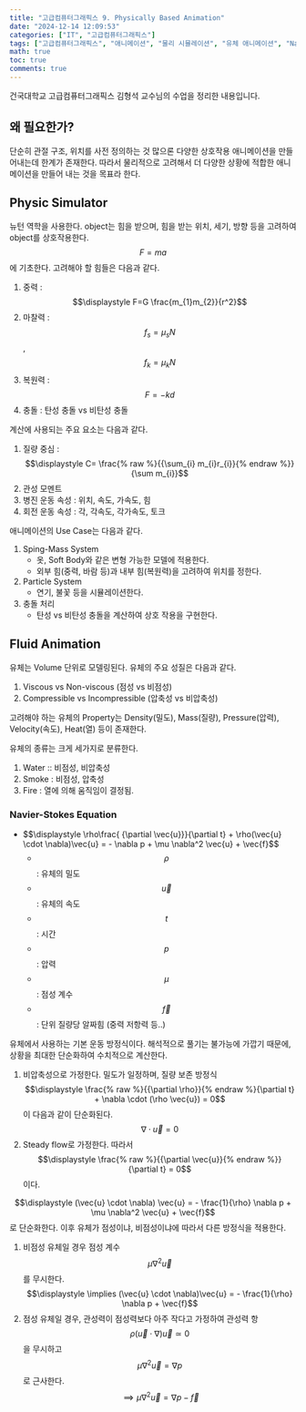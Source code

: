 ```yaml
---
title: "고급컴퓨터그래픽스 9. Physically Based Animation"
date: "2024-12-14 12:09:53"
categories: ["IT", "고급컴퓨터그래픽스"]
tags: ["고급컴퓨터그래픽스", "애니메이션", "물리 시뮬레이션", "유체 애니메이션", "Navier-Stokes 방정식", "힘", "충돌 처리", "질량 중심"]
math: true
toc: true
comments: true
---
```


건국대학교 고급컴퓨터그래픽스 김형석 교수님의 수업을 정리한 내용입니다.

## 왜 필요한가?

단순히 관절 구조, 위치를 사전 정의하는 것 많으론 다양한 상호작용 애니메이션을 만들어내는데 한계가 존재한다. 따라서 물리적으로 고려해서 더 다양한 상황에 적합한 애니메이션을 만들어 내는 것을 목표라 한다.

## Physic Simulator

뉴턴 역학을 사용한다. object는 힘을 받으며, 힘을 받는 위치, 세기, 방향 등을 고려하여 object를 상호작용한다. $$F=ma$$에 기초한다. 고려해야 할 힘들은 다음과 같다.

1. 중력 : $$\displaystyle F=G \frac{m_{1}m_{2}}{r^2}$$
2. 마찰력 : $$f_{s} = \mu_{s}N$$, $$f_{k}=\mu_{k}N$$
3. 복원력 : $$F=-kd$$
4. 충돌 : 탄성 충돌 vs 비탄성 충돌

계산에 사용되는 주요 요소는 다음과 같다.

1. 질량 중심 : $$\displaystyle C= \frac{% raw %}{{\sum_{i} m_{i}r_{i}}{% endraw %}}{\sum m_{i}}$$
2. 관성 모멘트
3. 병진 운동 속성 : 위치, 속도, 가속도, 힘
4. 회전 운동 속성 : 각, 각속도, 각가속도, 토크

애니메이션의 Use Case는 다음과 같다.

1. Sping-Mass System
    - 옷, Soft Body와 같은 변형 가능한 모델에 적용한다.
    - 외부 힘(중력, 바람 등)과 내부 힘(복원력)을 고려하여 위치를 정한다.
2. Particle System
    - 연기, 불꽃 등을 시뮬레이션한다.
3. 충돌 처리
    - 탄성 vs 비탄성 충돌을 계산하여 상호 작용을 구현한다.

## Fluid Animation

유체는 Volume 단위로 모델링된다. 유체의 주요 성질은 다음과 같다.

1. Viscous vs Non-viscous (점성 vs 비점성)
2. Compressible vs Incompressible (압축성 vs 비압축성)

고려해야 하는 유체의 Property는 Density(밀도), Mass(질량), Pressure(압력), Velocity(속도), Heat(열) 등이 존재한다.

유체의 종류는 크게 세가지로 분류한다.
1. Water :: 비점성, 비압축성
2. Smoke : 비점성, 압축성
3. Fire : 열에 의해 움직임이 결정됨.

### Navier-Stokes Equation

- \$$\displaystyle \rho\frac{ {\partial \vec{u}}}{\partial t} + \rho(\vec{u} \cdot \nabla)\vec{u} = - \nabla p + \mu \nabla^2 \vec{u} + \vec{f}$$
    - $$\rho$$ : 유체의 밀도
    - $$\vec{u}$$ : 유체의 속도
    - $$t$$ : 시간
    - $$p$$ : 압력
    - $$\mu$$ : 점성 계수
    - $$\vec{f}$$ : 단위 질량당 알짜힘 (중력 저항력 등..)

유체에서 사용하는 기본 운동 방정식이다. 해석적으로 풀기는 불가능에 가깝기 때문에, 상황을 최대한 단순화하여 수치적으로 계산한다.

1. 비압축성으로 가정한다. 밀도가 일정하며, 질량 보존 방정식 $$\displaystyle \frac{% raw %}{{\partial \rho}}{% endraw %}{\partial t} + \nabla \cdot (\rho \vec{u}) = 0$$이 다음과 같이 단순화된다. $$\nabla \cdot \vec{u} = 0$$
2. Steady flow로 가정한다. 따라서 $$\displaystyle \frac{% raw %}{{\partial \vec{u}}{% endraw %}}{\partial t} = 0$$이다.

$$\displaystyle (\vec{u} \cdot \nabla) \vec{u} = - \frac{1}{\rho} \nabla p + \mu \nabla^2 \vec{u} + \vec{f}$$로 단순화한다. 이후 유체가 점성이냐, 비점성이냐에 따라서 다른 방정식을 적용한다.

1. 비점성 유체일 경우 점성 계수 $$\mu \nabla^2 \vec{u}$$를 무시한다. $$\displaystyle \implies (\vec{u} \cdot \nabla)\vec{u} = - \frac{1}{\rho} \nabla p + \vec{f}$$
2. 점성 유체일 경우, 관성력이 점성력보다 아주 작다고 가정하여 관성력 항 $$\rho(\vec{u} \cdot \nabla)\vec{u} \simeq 0$$을 무시하고 $$\mu \nabla^2 \vec{u} = \nabla p$$로 근사한다. $$\implies \mu \nabla^2 \vec{u} = \nabla p - \vec{f}$$